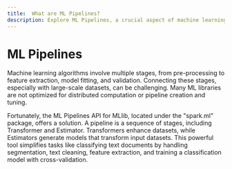 ```yaml
---
title:  What are ML Pipelines?
description: Explore ML Pipelines, a crucial aspect of machine learning that addresses the challenges of connecting various stages like pre-processing, feature extraction, model fitting, and validation. Learn about the ML Pipelines API in MLlib, specifically under the "spark.ml" package, which provides a solution for creating and tuning pipelines, particularly suitable for large-scale datasets. Understand the key components, including Transformers and Estimators, and discover how this powerful tool simplifies tasks such as classifying text documents through segmentation, cleaning, feature extraction, and training with cross-validation.
---
```


# ML Pipelines

Machine learning algorithms involve multiple stages, from pre-processing to feature extraction, model fitting, and validation. Connecting these stages, especially with large-scale datasets, can be challenging. Many ML libraries are not optimized for distributed computation or pipeline creation and tuning.

Fortunately, the ML Pipelines API for MLlib, located under the "spark.ml" package, offers a solution. A pipeline is a sequence of stages, including Transformer and Estimator. Transformers enhance datasets, while Estimators generate models that transform input datasets. This powerful tool simplifies tasks like classifying text documents by handling segmentation, text cleaning, feature extraction, and training a classification model with cross-validation.
